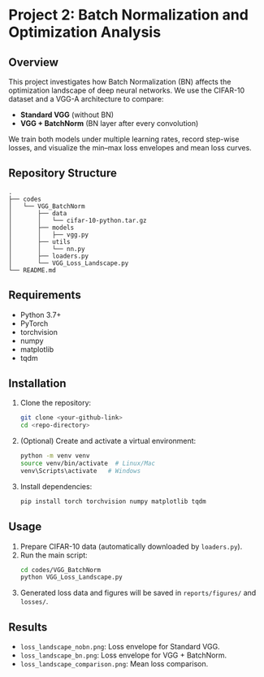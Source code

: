 # Project 2: Batch Normalization and Optimization Analysis

## Overview
This project investigates how Batch Normalization (BN) affects the optimization landscape of deep neural networks. We use the CIFAR-10 dataset and a VGG-A architecture to compare:
- **Standard VGG** (without BN)
- **VGG + BatchNorm** (BN layer after every convolution)

We train both models under multiple learning rates, record step-wise losses, and visualize the min–max loss envelopes and mean loss curves.

## Repository Structure
```
.
├── codes
│   └── VGG_BatchNorm
│       ├── data
│       │   └── cifar-10-python.tar.gz
│       ├── models
│       │   ├── vgg.py
│       ├── utils
│       │   └── nn.py
│       ├── loaders.py
│       └── VGG_Loss_Landscape.py
└── README.md
```

## Requirements
- Python 3.7+
- PyTorch
- torchvision
- numpy
- matplotlib
- tqdm

## Installation
1. Clone the repository:
   ```bash
   git clone <your-github-link>
   cd <repo-directory>
   ```
2. (Optional) Create and activate a virtual environment:
   ```bash
   python -m venv venv
   source venv/bin/activate  # Linux/Mac
   venv\Scripts\activate   # Windows
   ```
3. Install dependencies:
   ```bash
   pip install torch torchvision numpy matplotlib tqdm
   ```

## Usage
1. Prepare CIFAR-10 data (automatically downloaded by `loaders.py`).
2. Run the main script:
   ```bash
   cd codes/VGG_BatchNorm
   python VGG_Loss_Landscape.py
   ```
3. Generated loss data and figures will be saved in `reports/figures/` and `losses/`.

## Results
- `loss_landscape_nobn.png`: Loss envelope for Standard VGG.
- `loss_landscape_bn.png`: Loss envelope for VGG + BatchNorm.
- `loss_landscape_comparison.png`: Mean loss comparison.
